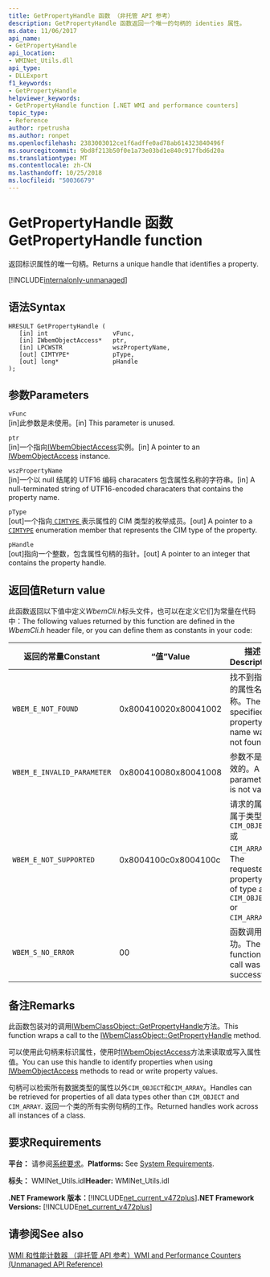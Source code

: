 ```yaml
---
title: GetPropertyHandle 函数 （非托管 API 参考）
description: GetPropertyHandle 函数返回一个唯一的句柄的 identies 属性。
ms.date: 11/06/2017
api_name:
- GetPropertyHandle
api_location:
- WMINet_Utils.dll
api_type:
- DLLExport
f1_keywords:
- GetPropertyHandle
helpviewer_keywords:
- GetPropertyHandle function [.NET WMI and performance counters]
topic_type:
- Reference
author: rpetrusha
ms.author: ronpet
ms.openlocfilehash: 2383003012ce1f6adffe0ad78ab614323840496f
ms.sourcegitcommit: 9bd8f213b50f0e1a73e03bd1e840c917fbd6d20a
ms.translationtype: MT
ms.contentlocale: zh-CN
ms.lasthandoff: 10/25/2018
ms.locfileid: "50036679"
---
```

# <a name="getpropertyhandle-function"></a><span data-ttu-id="16bf6-103">GetPropertyHandle 函数</span><span class="sxs-lookup"><span data-stu-id="16bf6-103">GetPropertyHandle function</span></span>
<span data-ttu-id="16bf6-104">返回标识属性的唯一句柄。</span><span class="sxs-lookup"><span data-stu-id="16bf6-104">Returns a unique handle that identifies a property.</span></span>

[!INCLUDE[internalonly-unmanaged](../../../../includes/internalonly-unmanaged.md)]
    
## <a name="syntax"></a><span data-ttu-id="16bf6-105">语法</span><span class="sxs-lookup"><span data-stu-id="16bf6-105">Syntax</span></span>  
  
```  
HRESULT GetPropertyHandle (
   [in] int                  vFunc, 
   [in] IWbemObjectAccess*   ptr, 
   [in] LPCWSTR              wszPropertyName,
   [out] CIMTYPE*            pType,
   [out] long*               pHandle
); 
```  

## <a name="parameters"></a><span data-ttu-id="16bf6-106">参数</span><span class="sxs-lookup"><span data-stu-id="16bf6-106">Parameters</span></span>

`vFunc`  
<span data-ttu-id="16bf6-107">[in]此参数是未使用。</span><span class="sxs-lookup"><span data-stu-id="16bf6-107">[in] This parameter is unused.</span></span>

`ptr`  
<span data-ttu-id="16bf6-108">[in]一个指向[IWbemObjectAccess](/windows/desktop/api/wbemcli/nn-wbemcli-iwbemobjectaccess)实例。</span><span class="sxs-lookup"><span data-stu-id="16bf6-108">[in] A pointer to an [IWbemObjectAccess](/windows/desktop/api/wbemcli/nn-wbemcli-iwbemobjectaccess) instance.</span></span>

`wszPropertyName`  
<span data-ttu-id="16bf6-109">[in]一个以 null 结尾的 UTF16 编码 characaters 包含属性名称的字符串。</span><span class="sxs-lookup"><span data-stu-id="16bf6-109">[in] A null-terminated string of UTF16-encoded characaters that contains the property name.</span></span>   

`pType`  
<span data-ttu-id="16bf6-110">[out]一个指向[ `CIMTYPE` ](/windows/desktop/api/wbemcli/ne-wbemcli-tag_cimtype_enumeration)表示属性的 CIM 类型的枚举成员。</span><span class="sxs-lookup"><span data-stu-id="16bf6-110">[out] A pointer to a [`CIMTYPE`](/windows/desktop/api/wbemcli/ne-wbemcli-tag_cimtype_enumeration) enumeration member that represents the CIM type of the property.</span></span>

`pHandle`   
<span data-ttu-id="16bf6-111">[out]指向一个整数，包含属性句柄的指针。</span><span class="sxs-lookup"><span data-stu-id="16bf6-111">[out] A pointer to an integer that contains the property handle.</span></span>

## <a name="return-value"></a><span data-ttu-id="16bf6-112">返回值</span><span class="sxs-lookup"><span data-stu-id="16bf6-112">Return value</span></span>

<span data-ttu-id="16bf6-113">此函数返回以下值中定义*WbemCli.h*标头文件，也可以在定义它们为常量在代码中：</span><span class="sxs-lookup"><span data-stu-id="16bf6-113">The following values returned by this function are defined in the *WbemCli.h* header file, or you can define them as constants in your code:</span></span>

|<span data-ttu-id="16bf6-114">返回的常量</span><span class="sxs-lookup"><span data-stu-id="16bf6-114">Constant</span></span>  |<span data-ttu-id="16bf6-115">“值”</span><span class="sxs-lookup"><span data-stu-id="16bf6-115">Value</span></span>  |<span data-ttu-id="16bf6-116">描述</span><span class="sxs-lookup"><span data-stu-id="16bf6-116">Description</span></span>  |
|---------|---------|---------|
|`WBEM_E_NOT_FOUND` | <span data-ttu-id="16bf6-117">0x80041002</span><span class="sxs-lookup"><span data-stu-id="16bf6-117">0x80041002</span></span> | <span data-ttu-id="16bf6-118">找不到指定的属性名称。</span><span class="sxs-lookup"><span data-stu-id="16bf6-118">The specified property name was not found.</span></span> |
|`WBEM_E_INVALID_PARAMETER` | <span data-ttu-id="16bf6-119">0x80041008</span><span class="sxs-lookup"><span data-stu-id="16bf6-119">0x80041008</span></span> | <span data-ttu-id="16bf6-120">参数不是有效的。</span><span class="sxs-lookup"><span data-stu-id="16bf6-120">A parameter is not valid.</span></span> |
|`WBEM_E_NOT_SUPPORTED` | <span data-ttu-id="16bf6-121">0x8004100c</span><span class="sxs-lookup"><span data-stu-id="16bf6-121">0x8004100c</span></span> | <span data-ttu-id="16bf6-122">请求的属性属于类型是`CIM_OBJECT`或`CIM_ARRAY`。</span><span class="sxs-lookup"><span data-stu-id="16bf6-122">The requested property is of type are `CIM_OBJECT` or `CIM_ARRAY`.</span></span> |
|`WBEM_S_NO_ERROR` | <span data-ttu-id="16bf6-123">0</span><span class="sxs-lookup"><span data-stu-id="16bf6-123">0</span></span> | <span data-ttu-id="16bf6-124">函数调用成功。</span><span class="sxs-lookup"><span data-stu-id="16bf6-124">The function call was successful.</span></span>  |
  
## <a name="remarks"></a><span data-ttu-id="16bf6-125">备注</span><span class="sxs-lookup"><span data-stu-id="16bf6-125">Remarks</span></span>

<span data-ttu-id="16bf6-126">此函数包装对的调用[IWbemClassObject::GetPropertyHandle](/windows/desktop/api/wbemcli/nf-wbemcli-iwbemobjectaccess-getpropertyhandle)方法。</span><span class="sxs-lookup"><span data-stu-id="16bf6-126">This function wraps a call to the [IWbemClassObject::GetPropertyHandle](/windows/desktop/api/wbemcli/nf-wbemcli-iwbemobjectaccess-getpropertyhandle) method.</span></span>

<span data-ttu-id="16bf6-127">可以使用此句柄来标识属性，使用时[IWbemObjectAccess](/windows/desktop/api/wbemcli/nn-wbemcli-iwbemobjectaccess)方法来读取或写入属性值。</span><span class="sxs-lookup"><span data-stu-id="16bf6-127">You can use this handle to identify properties when using  [IWbemObjectAccess](/windows/desktop/api/wbemcli/nn-wbemcli-iwbemobjectaccess) methods to read or write property values.</span></span>

<span data-ttu-id="16bf6-128">句柄可以检索所有数据类型的属性以外`CIM_OBJECT`和`CIM_ARRAY`。</span><span class="sxs-lookup"><span data-stu-id="16bf6-128">Handles can be retrieved for properties of all data types other than `CIM_OBJECT` and `CIM_ARRAY`.</span></span> <span data-ttu-id="16bf6-129">返回一个类的所有实例句柄的工作。</span><span class="sxs-lookup"><span data-stu-id="16bf6-129">Returned handles work across all instances of a class.</span></span>

## <a name="requirements"></a><span data-ttu-id="16bf6-130">要求</span><span class="sxs-lookup"><span data-stu-id="16bf6-130">Requirements</span></span>  
<span data-ttu-id="16bf6-131">**平台：** 请参阅[系统要求](../../../../docs/framework/get-started/system-requirements.md)。</span><span class="sxs-lookup"><span data-stu-id="16bf6-131">**Platforms:** See [System Requirements](../../../../docs/framework/get-started/system-requirements.md).</span></span>  
  
 <span data-ttu-id="16bf6-132">**标头：** WMINet_Utils.idl</span><span class="sxs-lookup"><span data-stu-id="16bf6-132">**Header:** WMINet_Utils.idl</span></span>  
  
 <span data-ttu-id="16bf6-133">**.NET Framework 版本：**[!INCLUDE[net_current_v472plus](../../../../includes/net-current-v472plus.md)]</span><span class="sxs-lookup"><span data-stu-id="16bf6-133">**.NET Framework Versions:** [!INCLUDE[net_current_v472plus](../../../../includes/net-current-v472plus.md)]</span></span>  
  
## <a name="see-also"></a><span data-ttu-id="16bf6-134">请参阅</span><span class="sxs-lookup"><span data-stu-id="16bf6-134">See also</span></span>  
[<span data-ttu-id="16bf6-135">WMI 和性能计数器 （非托管 API 参考）</span><span class="sxs-lookup"><span data-stu-id="16bf6-135">WMI and Performance Counters (Unmanaged API Reference)</span></span>](index.md)
